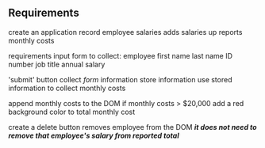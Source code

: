 ## Requirements
create an application
  record employee salaries
  adds salaries up
  reports monthly costs

requirements
  input form to collect:
    employee first name
    last name
    ID number
    job title
    annual salary

'submit' button
  collect *form* information
  store information 
  use stored information to collect monthly costs
  
append monthly costs to the DOM
    if monthly costs > $20,000 add a red background color to total monthly cost

create a delete button
  removes employee from the DOM
  ***it does not need to remove that employee's salary from reported total***
  

